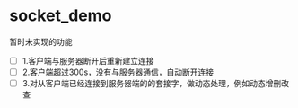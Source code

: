 # socket_demo

暂时未实现的功能

- [ ] 1.客户端与服务器断开后重新建立连接
- [ ] 2.客户端超过300s，没有与服务器通信，自动断开连接
- [ ] 3.对从客户端已经连接到服务器端的的套接字，做动态处理，例如动态增删改查
